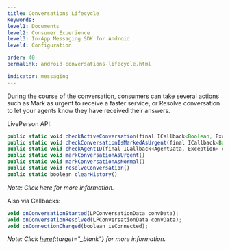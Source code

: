 ```yaml
---
title: Conversations Lifecycle
Keywords:
level1: Documents
level2: Consumer Experience
level3: In-App Messaging SDK for Android
level4: Configuration

order: 40
permalink: android-conversations-lifecycle.html

indicator: messaging
---
```


During the course of the conversation, consumers can take several actions such as Mark as urgent to receive a faster service, or Resolve conversation to let your agents know they have received their answers.

LivePerson API:

```javascript
public static void checkActiveConversation(final ICallback<Boolean, Exception> callback)
public static void checkConversationIsMarkedAsUrgent(final ICallback<Boolean, Exception> callback)
public static void checkAgentID(final ICallback<AgentData, Exception> callback)
public static void markConversationAsUrgent()
public static void markConversationAsNormal()
public static void resolveConversation()
public static boolean clearHistory()
```

*Note: Click here for more information.*

Also via Callbacks:

```javascript
void onConversationStarted(LPConversationData convData);
void onConversationResolved(LPConversationData convData);
void onConnectionChanged(boolean isConnected);
```

*Note: Click [here](android-methods.html){:target="_blank"} for more information.*
